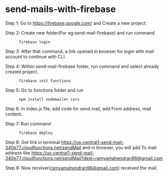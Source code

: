 # send-mails-with-firebase

Step 1: Go to https://firebase.google.com/ and Create a new project.

Step 2: Create new folder(For eg:send-mail-firebase) and run command 

          firebase login
          
Step 3: After that command, a link opened in browser for login with mail account to continue with CLI.

Step 4: Within send-mail-firebase folder, run command and select already created project.

          firebase init functions
         
Step 5: Go to functions folder and run

          npm install nodemailer cors
          
Step 6: In index.js file, add code for send mail, add From address, mail content.

Step 7: Run command

          firebase deploy
      
Step 8: Got link in terminal https://us-central1-send-mail-340e77.cloudfunctions.net/sendMail and in browser, you will add To mail address like
        https://us-central1-send-mail-340e77.cloudfunctions.net/sendMail?dest=ramyamahendran96@gmail.com

Step 9: Now receiver(ramyamahendran96@gmail.com) received the mail. 
